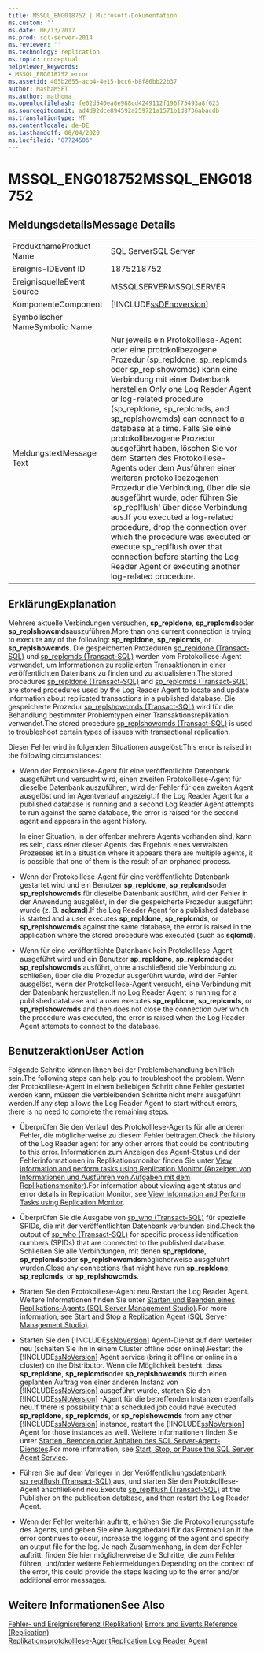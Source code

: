 ```yaml
---
title: MSSQL_ENG018752 | Microsoft-Dokumentation
ms.custom: ''
ms.date: 06/13/2017
ms.prod: sql-server-2014
ms.reviewer: ''
ms.technology: replication
ms.topic: conceptual
helpviewer_keywords:
- MSSQL_ENG018752 error
ms.assetid: 405b2655-acb4-4e15-bcc6-b8f86bb22b37
author: MashaMSFT
ms.author: mathoma
ms.openlocfilehash: fe62d540ea8e988cd4249112f196f75493a8f623
ms.sourcegitcommit: ad4d92dce894592a259721a1571b1d8736abacdb
ms.translationtype: MT
ms.contentlocale: de-DE
ms.lasthandoff: 08/04/2020
ms.locfileid: "87724506"
---
```

# <a name="mssql_eng018752"></a><span data-ttu-id="4c7a8-102">MSSQL_ENG018752</span><span class="sxs-lookup"><span data-stu-id="4c7a8-102">MSSQL_ENG018752</span></span>
    
## <a name="message-details"></a><span data-ttu-id="4c7a8-103">Meldungsdetails</span><span class="sxs-lookup"><span data-stu-id="4c7a8-103">Message Details</span></span>  
  
|||  
|-|-|  
|<span data-ttu-id="4c7a8-104">Produktname</span><span class="sxs-lookup"><span data-stu-id="4c7a8-104">Product Name</span></span>|<span data-ttu-id="4c7a8-105">SQL Server</span><span class="sxs-lookup"><span data-stu-id="4c7a8-105">SQL Server</span></span>|  
|<span data-ttu-id="4c7a8-106">Ereignis-ID</span><span class="sxs-lookup"><span data-stu-id="4c7a8-106">Event ID</span></span>|<span data-ttu-id="4c7a8-107">18752</span><span class="sxs-lookup"><span data-stu-id="4c7a8-107">18752</span></span>|  
|<span data-ttu-id="4c7a8-108">Ereignisquelle</span><span class="sxs-lookup"><span data-stu-id="4c7a8-108">Event Source</span></span>|<span data-ttu-id="4c7a8-109">MSSQLSERVER</span><span class="sxs-lookup"><span data-stu-id="4c7a8-109">MSSQLSERVER</span></span>|  
|<span data-ttu-id="4c7a8-110">Komponente</span><span class="sxs-lookup"><span data-stu-id="4c7a8-110">Component</span></span>|[!INCLUDE[ssDEnoversion](../../includes/ssdenoversion-md.md)]|  
|<span data-ttu-id="4c7a8-111">Symbolischer Name</span><span class="sxs-lookup"><span data-stu-id="4c7a8-111">Symbolic Name</span></span>||  
|<span data-ttu-id="4c7a8-112">Meldungstext</span><span class="sxs-lookup"><span data-stu-id="4c7a8-112">Message Text</span></span>|<span data-ttu-id="4c7a8-113">Nur jeweils ein Protokolllese-Agent oder eine protokollbezogene Prozedur (sp_repldone, sp_replcmds oder sp_replshowcmds) kann eine Verbindung mit einer Datenbank herstellen.</span><span class="sxs-lookup"><span data-stu-id="4c7a8-113">Only one Log Reader Agent or log-related procedure (sp_repldone, sp_replcmds, and sp_replshowcmds) can connect to a database at a time.</span></span> <span data-ttu-id="4c7a8-114">Falls Sie eine protokollbezogene Prozedur ausgeführt haben, löschen Sie vor dem Starten des Protokolllese-Agents oder dem Ausführen einer weiteren protokollbezogenen Prozedur die Verbindung, über die sie ausgeführt wurde, oder führen Sie 'sp_replflush' über diese Verbindung aus.</span><span class="sxs-lookup"><span data-stu-id="4c7a8-114">If you executed a log-related procedure, drop the connection over which the procedure was executed or execute sp_replflush over that connection before starting the Log Reader Agent or executing another log-related procedure.</span></span>|  
  
## <a name="explanation"></a><span data-ttu-id="4c7a8-115">Erklärung</span><span class="sxs-lookup"><span data-stu-id="4c7a8-115">Explanation</span></span>  
 <span data-ttu-id="4c7a8-116">Mehrere aktuelle Verbindungen versuchen, **sp_repldone**, **sp_replcmds**oder **sp_replshowcmds**auszuführen.</span><span class="sxs-lookup"><span data-stu-id="4c7a8-116">More than one current connection is trying to execute any of the following: **sp_repldone**, **sp_replcmds**, or **sp_replshowcmds**.</span></span> <span data-ttu-id="4c7a8-117">Die gespeicherten Prozeduren [sp_repldone &#40;Transact-SQL&#41;](/sql/relational-databases/system-stored-procedures/sp-repldone-transact-sql) und [sp_replcmds &#40;Transact-SQL&#41;](/sql/relational-databases/system-stored-procedures/sp-replcmds-transact-sql) werden vom Protokolllese-Agent verwendet, um Informationen zu replizierten Transaktionen in einer veröffentlichten Datenbank zu finden und zu aktualisieren.</span><span class="sxs-lookup"><span data-stu-id="4c7a8-117">The stored procedures [sp_repldone &#40;Transact-SQL&#41;](/sql/relational-databases/system-stored-procedures/sp-repldone-transact-sql) and [sp_replcmds &#40;Transact-SQL&#41;](/sql/relational-databases/system-stored-procedures/sp-replcmds-transact-sql) are stored procedures used by the Log Reader Agent to locate and update information about replicated transactions in a published database.</span></span> <span data-ttu-id="4c7a8-118">Die gespeicherte Prozedur [sp_replshowcmds &#40;Transact-SQL&#41;](/sql/relational-databases/system-stored-procedures/sp-replshowcmds-transact-sql) wird für die Behandlung bestimmter Problemtypen einer Transaktionsreplikation verwendet.</span><span class="sxs-lookup"><span data-stu-id="4c7a8-118">The stored procedure [sp_replshowcmds &#40;Transact-SQL&#41;](/sql/relational-databases/system-stored-procedures/sp-replshowcmds-transact-sql) is used to troubleshoot certain types of issues with transactional replication.</span></span>  
  
 <span data-ttu-id="4c7a8-119">Dieser Fehler wird in folgenden Situationen ausgelöst:</span><span class="sxs-lookup"><span data-stu-id="4c7a8-119">This error is raised in the following circumstances:</span></span>  
  
-   <span data-ttu-id="4c7a8-120">Wenn der Protokolllese-Agent für eine veröffentlichte Datenbank ausgeführt und versucht wird, einen zweiten Protokolllese-Agent für dieselbe Datenbank auszuführen, wird der Fehler für den zweiten Agent ausgelöst und im Agentverlauf angezeigt.</span><span class="sxs-lookup"><span data-stu-id="4c7a8-120">If the Log Reader Agent for a published database is running and a second Log Reader Agent attempts to run against the same database, the error is raised for the second agent and appears in the agent history.</span></span>  
  
     <span data-ttu-id="4c7a8-121">In einer Situation, in der offenbar mehrere Agents vorhanden sind, kann es sein, dass einer dieser Agents das Ergebnis eines verwaisten Prozesses ist.</span><span class="sxs-lookup"><span data-stu-id="4c7a8-121">In a situation where it appears there are multiple agents, it is possible that one of them is the result of an orphaned process.</span></span>  
  
-   <span data-ttu-id="4c7a8-122">Wenn der Protokolllese-Agent für eine veröffentlichte Datenbank gestartet wird und ein Benutzer **sp_repldone**, **sp_replcmds**oder **sp_replshowcmds** für dieselbe Datenbank ausführt, wird der Fehler in der Anwendung ausgelöst, in der die gespeicherte Prozedur ausgeführt wurde (z. B. **sqlcmd**).</span><span class="sxs-lookup"><span data-stu-id="4c7a8-122">If the Log Reader Agent for a published database is started and a user executes **sp_repldone**, **sp_replcmds**, or **sp_replshowcmds** against the same database, the error is raised in the application where the stored procedure was executed (such as **sqlcmd**).</span></span>  
  
-   <span data-ttu-id="4c7a8-123">Wenn für eine veröffentlichte Datenbank kein Protokolllese-Agent ausgeführt wird und ein Benutzer **sp_repldone**, **sp_replcmds**oder **sp_replshowcmds** ausführt, ohne anschließend die Verbindung zu schließen, über die die Prozedur ausgeführt wurde, wird der Fehler ausgelöst, wenn der Protokolllese-Agent versucht, eine Verbindung mit der Datenbank herzustellen.</span><span class="sxs-lookup"><span data-stu-id="4c7a8-123">If no Log Reader Agent is running for a published database and a user executes **sp_repldone**, **sp_replcmds**, or **sp_replshowcmds** and then does not close the connection over which the procedure was executed, the error is raised when the Log Reader Agent attempts to connect to the database.</span></span>  
  
## <a name="user-action"></a><span data-ttu-id="4c7a8-124">Benutzeraktion</span><span class="sxs-lookup"><span data-stu-id="4c7a8-124">User Action</span></span>  
 <span data-ttu-id="4c7a8-125">Folgende Schritte können Ihnen bei der Problembehandlung behilflich sein.</span><span class="sxs-lookup"><span data-stu-id="4c7a8-125">The following steps can help you to troubleshoot the problem.</span></span> <span data-ttu-id="4c7a8-126">Wenn der Protokolllese-Agent in einem beliebigen Schritt ohne Fehler gestartet werden kann, müssen die verbleibenden Schritte nicht mehr ausgeführt werden.</span><span class="sxs-lookup"><span data-stu-id="4c7a8-126">If any step allows the Log Reader Agent to start without errors, there is no need to complete the remaining steps.</span></span>  
  
-   <span data-ttu-id="4c7a8-127">Überprüfen Sie den Verlauf des Protokolllese-Agents für alle anderen Fehler, die möglicherweise zu diesem Fehler beitragen.</span><span class="sxs-lookup"><span data-stu-id="4c7a8-127">Check the history of the Log Reader agent for any other errors that could be contributing to this error.</span></span> <span data-ttu-id="4c7a8-128">Informationen zum Anzeigen des Agent-Status und der Fehlerinformationen im Replikationsmonitor finden Sie unter [View information and perform tasks using Replication Monitor (Anzeigen von Informationen und Ausführen von Aufgaben mit dem Replikationsmonitor)](monitor/view-information-and-perform-tasks-replication-monitor.md).</span><span class="sxs-lookup"><span data-stu-id="4c7a8-128">For information about viewing agent status and error details in Replication Monitor, see [View Information and Perform Tasks using Replication Monitor](monitor/view-information-and-perform-tasks-replication-monitor.md).</span></span>  
  
-   <span data-ttu-id="4c7a8-129">Überprüfen Sie die Ausgabe von [sp_who &#40;Transact-SQL&#41;](/sql/relational-databases/system-stored-procedures/sp-who-transact-sql) für spezielle SPIDs, die mit der veröffentlichten Datenbank verbunden sind.</span><span class="sxs-lookup"><span data-stu-id="4c7a8-129">Check the output of [sp_who &#40;Transact-SQL&#41;](/sql/relational-databases/system-stored-procedures/sp-who-transact-sql) for specific process identification numbers (SPIDs) that are connected to the published database.</span></span> <span data-ttu-id="4c7a8-130">Schließen Sie alle Verbindungen, mit denen **sp_repldone**, **sp_replcmds**oder **sp_replshowcmds**möglicherweise ausgeführt wurden.</span><span class="sxs-lookup"><span data-stu-id="4c7a8-130">Close any connections that might have run **sp_repldone**, **sp_replcmds**, or **sp_replshowcmds**.</span></span>  
  
-   <span data-ttu-id="4c7a8-131">Starten Sie den Protokolllese-Agent neu.</span><span class="sxs-lookup"><span data-stu-id="4c7a8-131">Restart the Log Reader Agent.</span></span> <span data-ttu-id="4c7a8-132">Weitere Informationen finden Sie unter [Starten und Beenden eines Replikations-Agents &#40;SQL Server Management Studio&#41;](agents/start-and-stop-a-replication-agent-sql-server-management-studio.md).</span><span class="sxs-lookup"><span data-stu-id="4c7a8-132">For more information, see [Start and Stop a Replication Agent &#40;SQL Server Management Studio&#41;](agents/start-and-stop-a-replication-agent-sql-server-management-studio.md).</span></span>  
  
-   <span data-ttu-id="4c7a8-133">Starten Sie den [!INCLUDE[ssNoVersion](../../includes/ssnoversion-md.md)] Agent-Dienst auf dem Verteiler neu (schalten Sie ihn in einem Cluster offline oder online).</span><span class="sxs-lookup"><span data-stu-id="4c7a8-133">Restart the [!INCLUDE[ssNoVersion](../../includes/ssnoversion-md.md)] Agent service (bring it offline or online in a cluster) on the Distributor.</span></span> <span data-ttu-id="4c7a8-134">Wenn die Möglichkeit besteht, dass **sp_repldone**, **sp_replcmds**oder **sp_replshowcmds** durch einen geplanten Auftrag von einer anderen Instanz von [!INCLUDE[ssNoVersion](../../includes/ssnoversion-md.md)] ausgeführt wurde, starten Sie den [!INCLUDE[ssNoVersion](../../includes/ssnoversion-md.md)] -Agent für die betreffenden Instanzen ebenfalls neu.</span><span class="sxs-lookup"><span data-stu-id="4c7a8-134">If there is possibility that a scheduled job could have executed **sp_repldone**, **sp_replcmds**, or **sp_replshowcmds** from any other [!INCLUDE[ssNoVersion](../../includes/ssnoversion-md.md)] instance, restart the [!INCLUDE[ssNoVersion](../../includes/ssnoversion-md.md)] Agent for those instances as well.</span></span> <span data-ttu-id="4c7a8-135">Weitere Informationen finden Sie unter [Starten, Beenden oder Anhalten des SQL Server-Agent-Dienstes](../../ssms/agent/start-stop-or-pause-the-sql-server-agent-service.md).</span><span class="sxs-lookup"><span data-stu-id="4c7a8-135">For more information, see [Start, Stop, or Pause the SQL Server Agent Service](../../ssms/agent/start-stop-or-pause-the-sql-server-agent-service.md).</span></span>  
  
-   <span data-ttu-id="4c7a8-136">Führen Sie auf dem Verleger in der Veröffentlichungsdatenbank [sp_replflush &#40;Transact-SQL&#41;](/sql/relational-databases/system-stored-procedures/sp-replflush-transact-sql) aus, und starten Sie den Protokolllese-Agent anschließend neu.</span><span class="sxs-lookup"><span data-stu-id="4c7a8-136">Execute [sp_replflush &#40;Transact-SQL&#41;](/sql/relational-databases/system-stored-procedures/sp-replflush-transact-sql) at the Publisher on the publication database, and then restart the Log Reader Agent.</span></span>  
  
-   <span data-ttu-id="4c7a8-137">Wenn der Fehler weiterhin auftritt, erhöhen Sie die Protokollierungsstufe des Agents, und geben Sie eine Ausgabedatei für das Protokoll an.</span><span class="sxs-lookup"><span data-stu-id="4c7a8-137">If the error continues to occur, increase the logging of the agent and specify an output file for the log.</span></span> <span data-ttu-id="4c7a8-138">Je nach Zusammenhang, in dem der Fehler auftritt, finden Sie hier möglicherweise die Schritte, die zum Fehler führen, und/oder weitere Fehlermeldungen.</span><span class="sxs-lookup"><span data-stu-id="4c7a8-138">Depending on the context of the error, this could provide the steps leading up to the error and/or additional error messages.</span></span>  
  
## <a name="see-also"></a><span data-ttu-id="4c7a8-139">Weitere Informationen</span><span class="sxs-lookup"><span data-stu-id="4c7a8-139">See Also</span></span>  
 <span data-ttu-id="4c7a8-140">[Fehler- und Ereignisreferenz &#40;Replikation&#41;](errors-and-events-reference-replication.md) </span><span class="sxs-lookup"><span data-stu-id="4c7a8-140">[Errors and Events Reference &#40;Replication&#41;](errors-and-events-reference-replication.md) </span></span>  
 [<span data-ttu-id="4c7a8-141">Replikationsprotokolllese-Agent</span><span class="sxs-lookup"><span data-stu-id="4c7a8-141">Replication Log Reader Agent</span></span>](agents/replication-log-reader-agent.md)  
  
  
